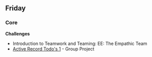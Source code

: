 ## Friday

### Core

**Challenges**

- Introduction to Teamwork and Teaming: EE: The Empathic Team
- [Active Record Todo's 1](../../../../active-record-todos-challenge) - Group Project
